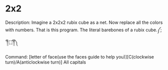 # 2x2

Description:
Imagine a 2x2x2 rubix cube as a net. Now replace all the colors with numbers. That is this program. The literal barebones of a rubix cube.༼;´༎ຶ ۝ ༎ຶ༽

Command:
[letter of face(use the faces guide to help you)][C(clockwise turn)/A(anticlockwise turn)]
All capitals

